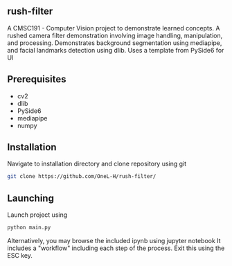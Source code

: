 ## rush-filter
A CMSC191 - Computer Vision project to demonstrate learned concepts. A rushed camera filter demonstration involving image handling, manipulation, and processing. Demonstrates background segmentation using mediapipe, and facial landmarks detection using dlib. Uses a template from PySide6 for UI

## Prerequisites
- cv2
- dlib
- PySide6
- mediapipe
- numpy

## Installation
Navigate to installation directory and clone repository using git 
```bash
git clone https://github.com/OneL-H/rush-filter/
```

## Launching
Launch project using
```bash
python main.py
```
Alternatively, you may browse the included ipynb using jupyter notebook
It includes a "workflow" including each step of the process. Exit this using the ESC key.

